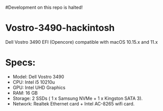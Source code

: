 #Development on this repo is halted!

# Vostro-3490-hackintosh
Dell Vostro 3490 EFI (Opencore) compatible with macOS 10.15.x and 11.x

# Specs:

- Model: Dell Vostro 3490
- CPU: Intel i5 10210u
- GPU: Intel UHD Graphics
- RAM: 16 GB
- Storage: 2 SSDs ( 1 x Samsung NVMe + 1 x Kingston SATA 3).
- Network: Realtek Ethernet card + Intel AC-8265 wifi card.
